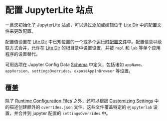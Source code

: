 # 配置 JupyterLite 站点

一旦您初始化了 JupyterLite 站点，可以通过添加或编辑位于 [Lite Dir](https://jupyterlite.readthedocs.io/en/stable/reference/cli.html#the-lite-dir) 中的配置文件来更改配置。

配置值设置在 [Lite Dir](https://jupyterlite.readthedocs.io/en/stable/reference/cli.html#the-lite-dir) 中已知位置的一个或多个[运行时配置文件](https://jupyterlite.readthedocs.io/en/stable/reference/config.html)中。配置信息以级联方式合并，允许在 [Lite Dir](https://jupyterlite.readthedocs.io/en/stable/reference/cli.html#the-lite-dir) 的根目录中设置设置，并被 `repl` 和 `lab` 等单个应用程序的设置替代。

可用选项在 Jupyter Config Data [Schema](https://jupyterlite.readthedocs.io/en/stable/reference/schema-v0.html) 中定义，包括诸如 `appName`、`appVersion`、`settingsOverrides`、`exposeAppInBrowser` 等设置。

## 覆盖

除了 [Runtime Configuration Files](https://jupyterlite.readthedocs.io/en/stable/reference/config.html) 之外，还可以根据 [Customizing Settings](https://jupyterlite.readthedocs.io/en/stable/howto/configure/settings.html) 中的描述创建额外的 `overrides.json` 文件。这些文件覆盖特定的 `@jupyterlab` 设置，并合并到 jupyter 配置的 `settingsOverrides` 中。